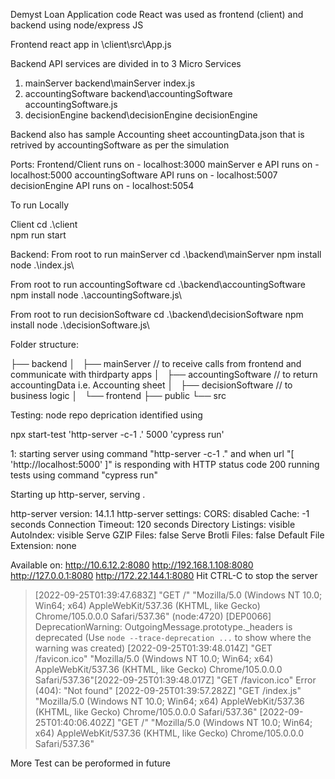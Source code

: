 Demyst Loan Application code 
React was used as frontend (client) and backend using node/express JS

Frontend
react app in \client\src\App.js


Backend API services are divided in to 3 Micro Services
1. mainServer                backend\mainServer              index.js
2. accountingSoftware        backend\accountingSoftware      accountingSoftware.js
3. decisionEngine            backend\decisionEngine          decisionEngine

Backend also has sample Accounting sheet accountingData.json that is retrived by accountingSoftware as per the simulation


Ports:
Frontend/Client runs on - localhost:3000
mainServer e API runs on - localhost:5000
accountingSoftware API runs on - localhost:5007
decisionEngine API runs on - localhost:5054


To run Locally

Client
cd .\client\
npm run start


Backend:
From root to run mainServer
cd .\backend\mainServer
npm install
node .\index.js\


From root to run accountingSoftware
cd .\backend\accountingSoftware
npm install
node .\accountingSoftware.js\

From root to run decisionSoftware
cd .\backend\decisionSoftware
npm install
node .\decisionSoftware.js\



Folder structure:

├── backend
│   ├── mainServer                      // to receive calls from frontend and communicate with thirdparty apps
│   ├── accountingSoftware              // to return accountingData i.e. Accounting sheet
│   ├── decisionSoftware                // to business logic
│   
└── frontend
    ├── public
    └── src
    
 Testing:
 node repo deprication identified using
 
 npx start-test 'http-server -c-1 .' 5000 'cypress run'
 
1: starting server using command "http-server -c-1 ."
and when url "[ 'http://localhost:5000' ]" is responding with HTTP status code 200
running tests using command "cypress run"

Starting up http-server, serving .

http-server version: 14.1.1
http-server settings: 
CORS: disabled
Cache: -1 seconds
Connection Timeout: 120 seconds
Directory Listings: visible
AutoIndex: visible
Serve GZIP Files: false
Serve Brotli Files: false
Default File Extension: none

Available on:
  http://10.6.12.2:8080
  http://192.168.1.108:8080
  http://127.0.0.1:8080
  http://172.22.144.1:8080
Hit CTRL-C to stop the server

> [2022-09-25T01:39:47.683Z]  "GET /" "Mozilla/5.0 (Windows NT 10.0; Win64; x64) AppleWebKit/537.36 (KHTML, like Gecko) Chrome/105.0.0.0 Safari/537.36"
(node:4720) [DEP0066] DeprecationWarning: OutgoingMessage.prototype._headers is deprecated
(Use `node --trace-deprecation ...` to show where the warning was created)
[2022-09-25T01:39:48.014Z]  "GET /favicon.ico" "Mozilla/5.0 (Windows NT 10.0; Win64; x64) AppleWebKit/537.36 (KHTML, like Gecko) Chrome/105.0.0.0 Safari/537.36"[2022-09-25T01:39:48.017Z]  "GET /favicon.ico" Error (404): "Not found"
[2022-09-25T01:39:57.282Z]  "GET /index.js" "Mozilla/5.0 (Windows NT 10.0; Win64; x64) AppleWebKit/537.36 (KHTML, like Gecko) Chrome/105.0.0.0 Safari/537.36"
[2022-09-25T01:40:06.402Z]  "GET /" "Mozilla/5.0 (Windows NT 10.0; Win64; x64) AppleWebKit/537.36 (KHTML, like Gecko) Chrome/105.0.0.0 Safari/537.36"



More Test can be peroformed in future





